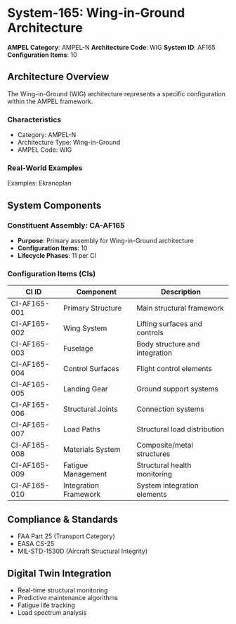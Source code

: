 # System-165: Wing-in-Ground Architecture

**AMPEL Category**: AMPEL-N
**Architecture Code**: WIG
**System ID**: AF165
**Configuration Items**: 10

## Architecture Overview

The Wing-in-Ground (WIG) architecture represents a specific configuration within the AMPEL framework.

### Characteristics
- Category: AMPEL-N
- Architecture Type: Wing-in-Ground
- AMPEL Code: WIG

### Real-World Examples
Examples: Ekranoplan

## System Components

### Constituent Assembly: CA-AF165
- **Purpose**: Primary assembly for Wing-in-Ground architecture
- **Configuration Items**: 10
- **Lifecycle Phases**: 11 per CI

### Configuration Items (CIs)

| CI ID | Component | Description |
|-------|-----------|-------------|
| CI-AF165-001 | Primary Structure | Main structural framework |
| CI-AF165-002 | Wing System | Lifting surfaces and controls |
| CI-AF165-003 | Fuselage | Body structure and integration |
| CI-AF165-004 | Control Surfaces | Flight control elements |
| CI-AF165-005 | Landing Gear | Ground support systems |
| CI-AF165-006 | Structural Joints | Connection systems |
| CI-AF165-007 | Load Paths | Structural load distribution |
| CI-AF165-008 | Materials System | Composite/metal structures |
| CI-AF165-009 | Fatigue Management | Structural health monitoring |
| CI-AF165-010 | Integration Framework | System integration elements |

## Compliance & Standards
- FAA Part 25 (Transport Category)
- EASA CS-25
- MIL-STD-1530D (Aircraft Structural Integrity)

## Digital Twin Integration
- Real-time structural monitoring
- Predictive maintenance algorithms
- Fatigue life tracking
- Load spectrum analysis
